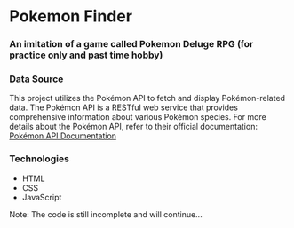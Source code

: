 # Pokemon Finder

### An imitation of a game called Pokemon Deluge RPG (for practice only and past time hobby)

### Data Source
This project utilizes the Pokémon API to fetch and display Pokémon-related data. The Pokémon API is a RESTful web service that provides comprehensive information about various Pokémon species. For more details about the Pokémon API, refer to their official documentation: [Pokémon API Documentation](https://pokeapi.co/docs/v2)

### Technologies
- HTML
- CSS
- JavaScript

Note: The code is still incomplete and will continue...

